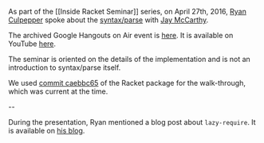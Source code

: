 As part of the [[Inside Racket Seminar]] series, on April 27th, 2016, [Ryan Culpepper](http://www.ccs.neu.edu/home/ryanc/) spoke about the [syntax/parse](http://docs.racket-lang.org/syntax/stxparse.html) with [Jay McCarthy](http://jeapostrophe.github.io).

The archived Google Hangouts on Air event is [here](https://plus.google.com/u/0/events/cj9u27pp3a912t9g01prvj36osg). It is available on YouTube [here](https://www.youtube.com/watch?v=Z-c0vPKeRic).

The seminar is oriented on the details of the implementation and is not an introduction to syntax/parse itself.

We used [commit caebbc65](https://github.com/racket/racket/commit/caebbc65b67fbd9965d54e1201459279e5962208) of the Racket package for the walk-through, which was current at the time.

--

During the presentation, Ryan mentioned a blog post about `lazy-require`. It is available on [his blog](http://macrologist.blogspot.com/2011/10/lazy-module-loading.html).